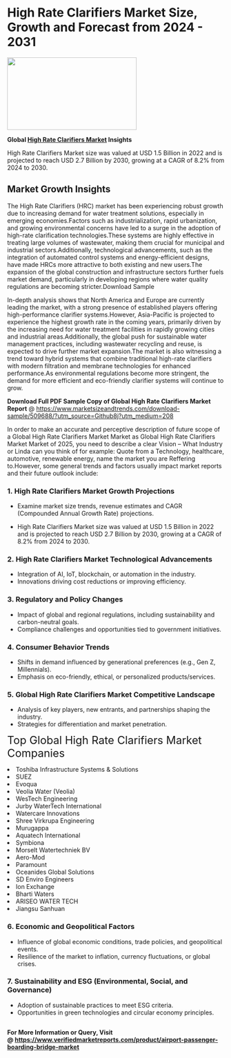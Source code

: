 <H1>High Rate Clarifiers Market Size, Growth and Forecast from 2024 - 2031</H1><img class="aligncenter size-medium wp-image-584254" src="https://thirdeyenews.in/wp-content/uploads/2024/09/Global-Market-Research-300x168.jpeg" alt="" width="300" height="168" /><p><strong>Global&nbsp;<a href="https://www.marketsizeandtrends.com/download-sample/509688/?utm_source=Github8j?utm_medium=208">High Rate Clarifiers Market</a> Insights</strong></p><p>High Rate Clarifiers Market size was valued at USD 1.5 Billion in 2022 and is projected to reach USD 2.7 Billion by 2030, growing at a CAGR of 8.2% from 2024 to 2030.</p><p><h2>Market Growth Insights</h2> <p>The High Rate Clarifiers (HRC) market has been experiencing robust growth due to increasing demand for water treatment solutions, especially in emerging economies.Factors such as industrialization, rapid urbanization, and growing environmental concerns have led to a surge in the adoption of high-rate clarification technologies.These systems are highly effective in treating large volumes of wastewater, making them crucial for municipal and industrial sectors.Additionally, technological advancements, such as the integration of automated control systems and energy-efficient designs, have made HRCs more attractive to both existing and new users.The expansion of the global construction and infrastructure sectors further fuels market demand, particularly in developing regions where water quality regulations are becoming stricter.Download Sample </p> <p>In-depth analysis shows that North America and Europe are currently leading the market, with a strong presence of established players offering high-performance clarifier systems.However, Asia-Pacific is projected to experience the highest growth rate in the coming years, primarily driven by the increasing need for water treatment facilities in rapidly growing cities and industrial areas.Additionally, the global push for sustainable water management practices, including wastewater recycling and reuse, is expected to drive further market expansion.The market is also witnessing a trend toward hybrid systems that combine traditional high-rate clarifiers with modern filtration and membrane technologies for enhanced performance.As environmental regulations become more stringent, the demand for more efficient and eco-friendly clarifier systems will continue to grow.</p><p><span class=""><strong>Download Full PDF Sample Copy of Global High Rate Clarifiers Market Report</strong> @ <a href="https://www.marketsizeandtrends.com/download-sample/509688/?utm_source=Github8j?utm_medium=208" target="_blank">https://www.marketsizeandtrends.com/download-sample/509688/?utm_source=Github8j?utm_medium=208</a></span></p><p>In order to make an accurate and perceptive description of future scope of a Global&nbsp;High Rate Clarifiers Market Market as Global&nbsp;High Rate Clarifiers Market Market of 2025, you need to describe a clear Vision &ndash; What Industry or Linda can you think of for example: Quote from a Technology, healthcare, automotive, renewable energy, name the market you are Reffering to.However, some general trends and factors usually impact market reports and their future outlook include:</p><h3>1.&nbsp;<strong>High Rate Clarifiers Market Growth Projections</strong></h3><ul><li>Examine market size trends, revenue estimates and CAGR (Compounded Annual Growth Rate) projections.</li><li><p>High Rate Clarifiers Market size was valued at USD 1.5 Billion in 2022 and is projected to reach USD 2.7 Billion by 2030, growing at a CAGR of 8.2% from 2024 to 2030.</p></li></ul><h3>2.&nbsp;<strong>High Rate Clarifiers Market Technological Advancements</strong></h3><ul><li>Integration of AI, IoT, blockchain, or automation in the industry.</li><li>Innovations driving cost reductions or improving efficiency.</li></ul><h3>3.&nbsp;<strong>Regulatory and Policy Changes</strong></h3><ul><li>Impact of global and regional regulations, including sustainability and carbon-neutral goals.</li><li>Compliance challenges and opportunities tied to government initiatives.</li></ul><h3>4.&nbsp;<strong>Consumer Behavior Trends</strong></h3><ul><li>Shifts in demand influenced by generational preferences (e.g., Gen Z, Millennials).</li><li>Emphasis on eco-friendly, ethical, or personalized products/services.</li></ul><h3>5.&nbsp;<strong>Global High Rate Clarifiers Market Competitive Landscape</strong></h3><ul><li>Analysis of key players, new entrants, and partnerships shaping the industry.</li><li>Strategies for differentiation and market penetration.</li></ul><p data-pm-slice="1 1 []"><span style="color: inherit; font-family: inherit; font-size: 25px;">Top Global High Rate Clarifiers Market Companies</span></p><div class="" data-test-id=""><p><li>Toshiba Infrastructure Systems & Solutions</li><li> SUEZ</li><li> Evoqua</li><li> Veolia Water (Veolia)</li><li> WesTech Engineering</li><li> Jurby WaterTech International</li><li> Watercare Innovations</li><li> Shree Virkrupa Engineering</li><li> Murugappa</li><li> Aquatech International</li><li> Symbiona</li><li> Morselt Watertechniek BV</li><li> Aero-Mod</li><li> Paramount</li><li> Oceanides Global Solutions</li><li> SD Enviro Engineers</li><li> Ion Exchange</li><li> Bharti Waters</li><li> ARISEO WATER TECH</li><li> Jiangsu Sanhuan</li></p></div><h3>6.&nbsp;<strong>Economic and Geopolitical Factors</strong></h3><ul><li>Influence of global economic conditions, trade policies, and geopolitical events.</li><li>Resilience of the market to inflation, currency fluctuations, or global crises.</li></ul><h3>7.&nbsp;<strong>Sustainability and ESG (Environmental, Social, and Governance)</strong></h3><ul><li>Adoption of sustainable practices to meet ESG criteria.</li><li>Opportunities in green technologies and circular economy principles.</li></ul><h2><strong style="font-size: 14px;">For More Information or Query, Visit @&nbsp;</strong><a style="background-color: #ffffff; font-size: 14px;" href="https://www.marketsizeandtrends.com/report/high-rate-clarifiers-market/" target="_blank">https://www.verifiedmarketreports.com/product/airport-passenger-boarding-bridge-market</a></h2>